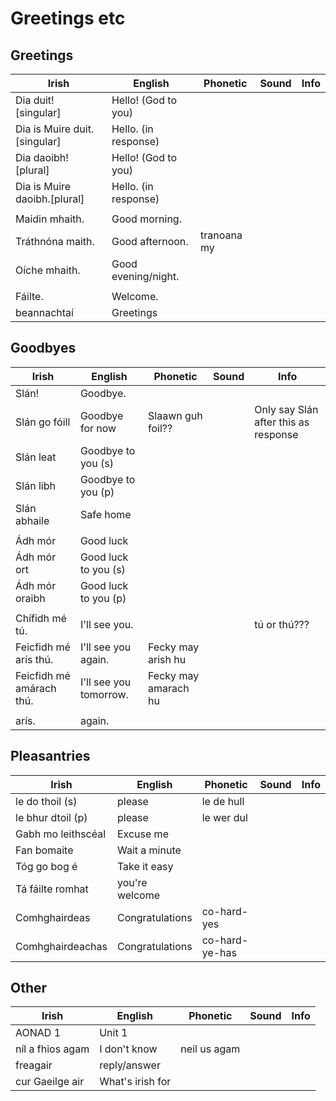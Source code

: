 # Greetings etc

## Greetings

|Irish|English|Phonetic|Sound|Info|
|------|-------|--------|-----|----|
|Dia duit! [singular]|Hello! (God to you)
|Dia is Muire duit.[singular]|Hello. (in response)
|Dia daoibh! [plural]|Hello! (God to you)
|Dia is Muire daoibh.[plural]|Hello. (in response)
||
|Maidin mhaith.|Good morning.
|Tráthnóna maith.|Good afternoon.|tranoana my
|Oíche mhaith.|Good evening/night.
||
|Fáilte.|Welcome.
|beannachtaí|Greetings

## Goodbyes

|Irish|English|Phonetic|Sound|Info|
|------|-------|--------|-----|----|
|Slán!|Goodbye.
|Slán go fóill|Goodbye for now|Slaawn guh foil??||Only say Slán after this as response
|Slán leat|Goodbye to you (s)
|Slán libh|Goodbye to you (p)
|Slán abhaile|Safe home
||
|Ádh mór|Good luck||
|Ádh mór ort|Good luck to you (s)||
|Ádh mór oraibh|Good luck to you (p)||
||
|Chífidh mé tú. |I'll see you.|||tú or thú??? 
|Feicfidh mé arís thú.|I'll see you again.|Fecky may arish hu
|Feicfidh mé amárach thú.|I'll see you tomorrow.|Fecky may amarach hu
||
|arís.| again.

## Pleasantries

|Irish|English|Phonetic|Sound|Info|
|------|-------|--------|-----|----|
|le do thoil (s)|please|le de hull
|le bhur dtoil (p)|please|le wer dul
|Gabh mo leithscéal|Excuse me
|Fan bomaite|Wait a minute
|Tóg go bog é|Take it easy
|Tá fáilte romhat| you're welcome
|Comhghairdeas|Congratulations|co-hard-yes
|Comhghairdeachas|Congratulations|co-hard-ye-has

## Other

|Irish|English|Phonetic|Sound|Info|
|------|-------|--------|-----|----|
|AONAD 1|Unit 1|
|níl a fhios agam|I don't know|neil us agam
|freagair|reply/answer
|cur Gaeilge air|What's irish for